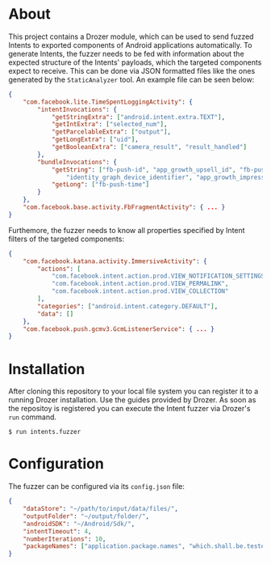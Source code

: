 # About
This project contains a Drozer module, which can be used to send fuzzed Intents to exported components of Android applications automatically. To generate Intents, the fuzzer needs to be fed with information about the expected structure of the Intents' payloads, which the targeted components expect to receive. This can be done via JSON formatted files like the ones generated by the `StaticAnalyzer` tool. An example file can be seen below:
```json
{
    "com.facebook.lite.TimeSpentLoggingActivity": {
        "intentInvocations": {
            "getStringExtra": ["android.intent.extra.TEXT"],
            "getIntExtra": ["selected_num"],
            "getParcelableExtra": ["output"],
            "getLongExtra": ["uid"],
            "getBooleanExtra": ["camera_result", "result_handled"]
        },
        "bundleInvocations": {
            "getString": ["fb-push-id", "app_growth_upsell_id", "fb-push-json", 
                "identity_graph_device_identifier", "app_growth_impression_id"],
            "getLong": ["fb-push-time"]
        }
    },
    "com.facebook.base.activity.FbFragmentActivity": { ... }
}
```
Furthemore, the fuzzer needs to know all properties specified by Intent filters of the targeted components:
```json
{
    "com.facebook.katana.activity.ImmersiveActivity": {
        "actions": [
            "com.facebook.intent.action.prod.VIEW_NOTIFICATION_SETTINGS",
            "com.facebook.intent.action.prod.VIEW_PERMALINK",
            "com.facebook.intent.action.prod.VIEW_COLLECTION"
        ],
        "categories": ["android.intent.category.DEFAULT"],
        "data": []
    },
    "com.facebook.push.gcmv3.GcmListenerService": { ... }
}
```

# Installation
After cloning this repository to your local file system you can register it to a running Drozer installation. Use the guides provided by Drozer. As soon as the repositoy is registered you can execute the Intent fuzzer via Drozer's `run` command.
```console
$ run intents.fuzzer
```

# Configuration
The fuzzer can be configured via its `config.json` file:
```json
{
    "dataStore": "~/path/to/input/data/files/",
    "outputFolder": "~/output/folder/",
    "androidSDK": "~/Android/Sdk/",
    "intentTimeout": 4,
    "numberIterations": 10,
    "packageNames": ["application.package.names", "which.shall.be.tested"]
}
```
